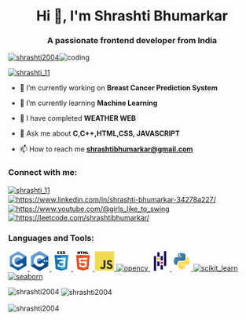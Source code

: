 
<h1 align="center">Hi 👋, I'm Shrashti Bhumarkar</h1>
<h3 align="center">A passionate frontend developer from India</h3>
<img align ="right" alt="coding"width="400" src="https://static.swissdevjobs.ch/pictures/software-developer-germany.svg"
<p align="left"> <a href="https://github.com/ryo-ma/github-profile-trophy"><img src="https://github-profile-trophy.vercel.app/?username=shrashti2004" alt="shrashti2004" /></a> </p>

<p align="left"> <a href="https://twitter.com/shrashti_11" target="blank"><img src="https://img.shields.io/twitter/follow/shrashti_11?logo=twitter&style=for-the-badge" alt="shrashti_11" /></a> </p>

- 🔭 I’m currently working on **Breast Cancer Prediction System**

- 🌱 I’m currently learning **Machine Learning**

- 👯 I have completed **WEATHER WEB**

- 💬 Ask me about **C,C++,HTML,CSS, JAVASCRIPT**

- 📫 How to reach me **shrashtibhumarkar@gmail.com**

<h3 align="left">Connect with me:</h3>
<p align="left">
<a href="https://twitter.com/shrashti_11" target="blank"><img align="center" src="https://raw.githubusercontent.com/rahuldkjain/github-profile-readme-generator/master/src/images/icons/Social/twitter.svg" alt="shrashti_11" height="30" width="40" /></a>
<a href="https://linkedin.com/in/https://www.linkedin.com/in/shrashti-bhumarkar-34278a227/" target="blank"><img align="center" src="https://raw.githubusercontent.com/rahuldkjain/github-profile-readme-generator/master/src/images/icons/Social/linked-in-alt.svg" alt="https://www.linkedin.com/in/shrashti-bhumarkar-34278a227/" height="30" width="40" /></a>
<a href="https://www.youtube.com/c/https://www.youtube.com/@girls_like_to_swing" target="blank"><img align="center" src="https://raw.githubusercontent.com/rahuldkjain/github-profile-readme-generator/master/src/images/icons/Social/youtube.svg" alt="https://www.youtube.com/@girls_like_to_swing" height="30" width="40" /></a>
<a href="https://www.leetcode.com/https://leetcode.com/shrashtibhumarkar/" target="blank"><img align="center" src="https://raw.githubusercontent.com/rahuldkjain/github-profile-readme-generator/master/src/images/icons/Social/leet-code.svg" alt="https://leetcode.com/shrashtibhumarkar/" height="30" width="40" /></a>
</p>

<h3 align="left">Languages and Tools:</h3>
<p align="left"> <a href="https://www.cprogramming.com/" target="_blank" rel="noreferrer"> <img src="https://raw.githubusercontent.com/devicons/devicon/master/icons/c/c-original.svg" alt="c" width="40" height="40"/> </a> <a href="https://www.w3schools.com/cpp/" target="_blank" rel="noreferrer"> <img src="https://raw.githubusercontent.com/devicons/devicon/master/icons/cplusplus/cplusplus-original.svg" alt="cplusplus" width="40" height="40"/> </a> <a href="https://www.w3schools.com/css/" target="_blank" rel="noreferrer"> <img src="https://raw.githubusercontent.com/devicons/devicon/master/icons/css3/css3-original-wordmark.svg" alt="css3" width="40" height="40"/> </a> <a href="https://www.w3.org/html/" target="_blank" rel="noreferrer"> <img src="https://raw.githubusercontent.com/devicons/devicon/master/icons/html5/html5-original-wordmark.svg" alt="html5" width="40" height="40"/> </a> <a href="https://developer.mozilla.org/en-US/docs/Web/JavaScript" target="_blank" rel="noreferrer"> <img src="https://raw.githubusercontent.com/devicons/devicon/master/icons/javascript/javascript-original.svg" alt="javascript" width="40" height="40"/> </a> <a href="https://opencv.org/" target="_blank" rel="noreferrer"> <img src="https://www.vectorlogo.zone/logos/opencv/opencv-icon.svg" alt="opencv" width="40" height="40"/> </a> <a href="https://pandas.pydata.org/" target="_blank" rel="noreferrer"> <img src="https://raw.githubusercontent.com/devicons/devicon/2ae2a900d2f041da66e950e4d48052658d850630/icons/pandas/pandas-original.svg" alt="pandas" width="40" height="40"/> </a> <a href="https://www.python.org" target="_blank" rel="noreferrer"> <img src="https://raw.githubusercontent.com/devicons/devicon/master/icons/python/python-original.svg" alt="python" width="40" height="40"/> </a> <a href="https://scikit-learn.org/" target="_blank" rel="noreferrer"> <img src="https://upload.wikimedia.org/wikipedia/commons/0/05/Scikit_learn_logo_small.svg" alt="scikit_learn" width="40" height="40"/> </a> <a href="https://seaborn.pydata.org/" target="_blank" rel="noreferrer"> <img src="https://seaborn.pydata.org/_images/logo-mark-lightbg.svg" alt="seaborn" width="40" height="40"/> </a> </p>

<p><img align="left" src="https://github-readme-stats.vercel.app/api/top-langs?username=shrashti2004&show_icons=true&locale=en&layout=compact" alt="shrashti2004" /></p>

<p>&nbsp;<img align="center" src="https://github-readme-stats.vercel.app/api?username=shrashti2004&show_icons=true&locale=en" alt="shrashti2004" /></p>

<p><img align="center" src="https://github-readme-streak-stats.herokuapp.com/?user=shrashti2004&" alt="shrashti2004" /></p>

